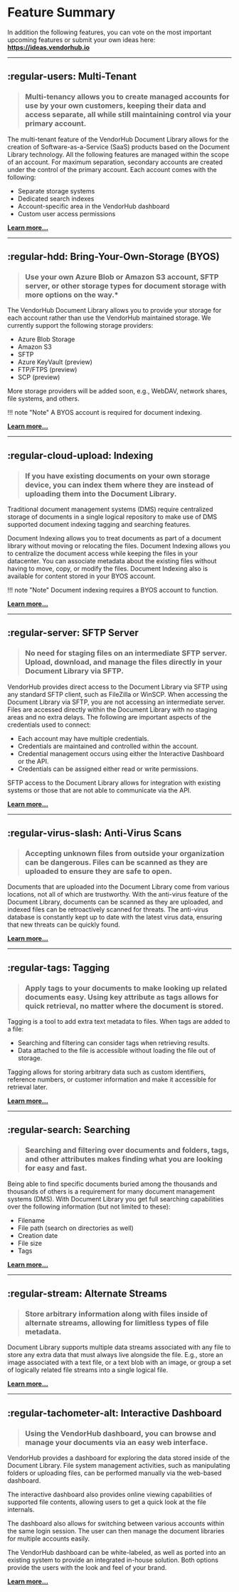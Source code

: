 # Feature Summary

In addition the following features, you can vote on the most important upcoming features or submit your own ideas here: **https://ideas.vendorhub.io**

---

## :regular-users: Multi-Tenant

> <h3>Multi-tenancy allows you to create managed accounts for use by your own customers, keeping their data and access separate, all while still maintaining control via your primary account.</h3>

The multi-tenant feature of the VendorHub Document Library allows for the creation of Software-as-a-Service (SaaS) products based on the Document Library technology. All the following features are managed within the scope of an account. For maximum separation, secondary accounts are created under the control of the primary account. Each account comes with the following:

- Separate storage systems
- Dedicated search indexes
- Account-specific area in the VendorHub dashboard
- Custom user access permissions

**[Learn more...](multi_tenant.md)**

---

## :regular-hdd: Bring-Your-Own-Storage (BYOS)

> <h3>Use your own Azure Blob or Amazon S3 account, SFTP server, or other storage types for document storage with more options on the way.*

The VendorHub Document Library allows you to provide your storage for each account rather than use the VendorHub maintained storage. We currently support the following storage providers:

- Azure Blob Storage
- Amazon S3
- SFTP
- Azure KeyVault (preview)
- FTP/FTPS (preview)
- SCP (preview)

More storage providers will be added soon, e.g., WebDAV, network shares, file systems, and others.

!!! note "Note"
    A BYOS account is required for document indexing.

**[Learn more...](byos.md)**

---

## :regular-cloud-upload: Indexing

> <h3>If you have existing documents on your own storage device, you can index them where they are instead of uploading them into the Document Library.</h3>

Traditional document management systems (DMS) require centralized storage of documents in a single logical repository to make use of DMS supported document indexing tagging and searching features.

Document Indexing allows you to treat documents as part of a document library without moving or relocating the files. Document Indexing allows you to centralize the document access while keeping the files in your datacenter. You can associate metadata about the existing files without having to move, copy, or modify the files. Document Indexing also is available for content stored in your BYOS account.

!!! note "Note"
    Document indexing requires a BYOS account to function.

**[Learn more...](indexing.md)**

---

## :regular-server: SFTP Server

> <h3>No need for staging files on an intermediate SFTP server. Upload, download, and manage the files directly in your Document Library via SFTP.</h3>

VendorHub provides direct access to the Document Library via SFTP using any standard SFTP client, such as FileZilla or WinSCP. When accessing the Document Library via SFTP, you are not accessing an intermediate server. Files are accessed directly within the Document Library with no staging areas and no extra delays.
The following are important aspects of the credentials used to connect:

- Each account may have multiple credentials.
- Credentials are maintained and controlled within the account.
- Credential management occurs using either the Interactive Dashboard or the API.
- Credentials can be assigned either read or write permissions.

SFTP access to the Document Library allows for integration with existing systems or those that are not able to communicate via the API.

**[Learn more...](sftp_server.md)**

---

## :regular-virus-slash: Anti-Virus Scans

> <h3>Accepting unknown files from outside your organization can be dangerous. Files can be scanned as they are uploaded to ensure they are safe to open.</h3>

Documents that are uploaded into the Document Library come from various locations, not all of which are trustworthy. With the anti-virus feature of the Document Library, documents can be scanned as they are uploaded, and indexed files can be retroactively scanned for threats. The anti-virus database is constantly kept up to date with the latest virus data, ensuring that new threats can be quickly found.

**[Learn more...](anti_virus.md)**

---

## :regular-tags: Tagging

> <h3>Apply tags to your documents to make looking up related documents easy. Using key attribute as tags allows for quick retrieval, no matter where the document is stored.</h3>

Tagging is a tool to add extra text metadata to files. When tags are added to a file:

- Searching and filtering can consider tags when retrieving results.
- Data attached to the file is accessible without loading the file out of storage.

Tagging allows for storing arbitrary data such as custom identifiers, reference numbers, or customer information and make it accessible for retrieval later.

**[Learn more...](tagging.md)**

---

## :regular-search: Searching

> <h3>Searching and filtering over documents and folders, tags, and other attributes makes finding what you are looking for easy and fast.</h3>

Being able to find specific documents buried among the thousands and thousands of others is a requirement for many document management systems (DMS). With Document Library you get full searching capabilities over the following information (but not limited to these):

- Filename
- File path (search on directories as well)
- Creation date
- File size
- Tags

**[Learn more...](searching.md)**

---

## :regular-stream: Alternate Streams

> <h3>Store arbitrary information along with files inside of alternate streams, allowing for limitless types of file metadata.</h3>

Document Library supports multiple data streams associated with any file to store any extra data that must always live alongside the file. E.g., store an image associated with a text file, or a text blob with an image, or group a set of logically related file streams into a single logical file.

**[Learn more...](alternate_streams.md)**

---

## :regular-tachometer-alt: Interactive Dashboard

> <h3>Using the VendorHub dashboard, you can browse and manage your documents via an easy web interface.</h3>

VendorHub provides a dashboard for exploring the data stored inside of the Document Library. File system management activities, such as manipulating folders or uploading files, can be performed manually via the web-based dashboard.

The interactive dashboard also provides online viewing capabilities of supported file contents, allowing users to get a quick look at the file internals.

The dashboard also allows for switching between various accounts within the same login session. The user can then manage the document libraries for multiple accounts easily.

The VendorHub dashboard can be white-labeled, as well as ported into an existing system to provide an integrated in-house solution. Both options provide the users with the look and feel of your brand.

**[Learn more...](dashboard.md)**
